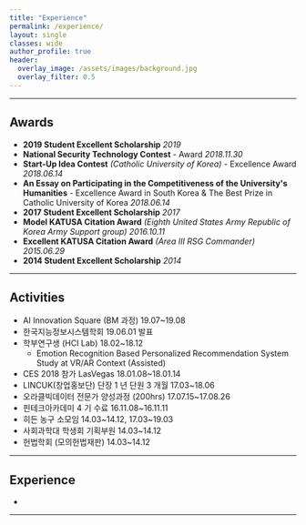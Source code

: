 ```yaml
---  
title: "Experience"
permalink: /experience/
layout: single
classes: wide
author_profile: true
header:
  overlay_image: /assets/images/background.jpg
  overlay_filter: 0.5
---
```



---
## **Awards**

- **2019 Student Excellent Scholarship** *2019*
- **National Security Technology Contest** - Award *2018.11.30*
- **Start-Up Idea Contest** *(Catholic University of Korea)* - Excellence Award *2018.06.14*
- **An Essay on Participating in the Competitiveness of the University's Humanities** - Excellence Award in South Korea & The Best Prize in Catholic University of Korea *2018.06.14*
- **2017 Student Excellent Scholarship** *2017*
- **Model KATUSA Citation Award** *(Eighth United States Army Republic of Korea Army Support group) 2016.10.11*
- **Excellent KATUSA Citation Award** *(Area III RSG Commander) 2015.06.29*
- **2014 Student Excellent Scholarship** *2014*

---
## **Activities**
- AI Innovation Square (BM 과정) 19.07~19.08
- 한국지능정보시스템학회 19.06.01 발표
- 학부연구생 (HCI Lab) 18.02~18.12
  - Emotion Recognition Based Personalized Recommendation System Study at VR/AR Context (Assisted)
- CES 2018 참가 LasVegas 18.01.08~18.01.14
- LINCUK(창업홍보단) 단장 1 년 단원 3 개월 17.03~18.06
- 오라클빅데이터 전문가 양성과정 (200hrs) 17.07.15~17.08.26
- 핀테크아카데미 4 기 수료 16.11.08~16.11.11
- 히든 농구 소모임 14.03~14.12, 17.03~19.03
- 사회과학대 학생회 기획부원 14.03~14.12
- 헌법학회 (모의헌법재판) 14.03~14.12

---

## **Experience**

- 


---
